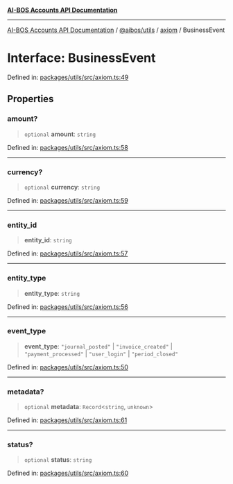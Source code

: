 [**AI-BOS Accounts API Documentation**](../../../../README.md)

***

[AI-BOS Accounts API Documentation](../../../../README.md) / [@aibos/utils](../../README.md) / [axiom](../README.md) / BusinessEvent

# Interface: BusinessEvent

Defined in: [packages/utils/src/axiom.ts:49](https://github.com/pohlai88/accounts/blob/48103fb36d28b2b9bfb33472b6de2f719773cde9/packages/utils/src/axiom.ts#L49)

## Properties

### amount?

> `optional` **amount**: `string`

Defined in: [packages/utils/src/axiom.ts:58](https://github.com/pohlai88/accounts/blob/48103fb36d28b2b9bfb33472b6de2f719773cde9/packages/utils/src/axiom.ts#L58)

***

### currency?

> `optional` **currency**: `string`

Defined in: [packages/utils/src/axiom.ts:59](https://github.com/pohlai88/accounts/blob/48103fb36d28b2b9bfb33472b6de2f719773cde9/packages/utils/src/axiom.ts#L59)

***

### entity\_id

> **entity\_id**: `string`

Defined in: [packages/utils/src/axiom.ts:57](https://github.com/pohlai88/accounts/blob/48103fb36d28b2b9bfb33472b6de2f719773cde9/packages/utils/src/axiom.ts#L57)

***

### entity\_type

> **entity\_type**: `string`

Defined in: [packages/utils/src/axiom.ts:56](https://github.com/pohlai88/accounts/blob/48103fb36d28b2b9bfb33472b6de2f719773cde9/packages/utils/src/axiom.ts#L56)

***

### event\_type

> **event\_type**: `"journal_posted"` \| `"invoice_created"` \| `"payment_processed"` \| `"user_login"` \| `"period_closed"`

Defined in: [packages/utils/src/axiom.ts:50](https://github.com/pohlai88/accounts/blob/48103fb36d28b2b9bfb33472b6de2f719773cde9/packages/utils/src/axiom.ts#L50)

***

### metadata?

> `optional` **metadata**: `Record`\<`string`, `unknown`\>

Defined in: [packages/utils/src/axiom.ts:61](https://github.com/pohlai88/accounts/blob/48103fb36d28b2b9bfb33472b6de2f719773cde9/packages/utils/src/axiom.ts#L61)

***

### status?

> `optional` **status**: `string`

Defined in: [packages/utils/src/axiom.ts:60](https://github.com/pohlai88/accounts/blob/48103fb36d28b2b9bfb33472b6de2f719773cde9/packages/utils/src/axiom.ts#L60)
